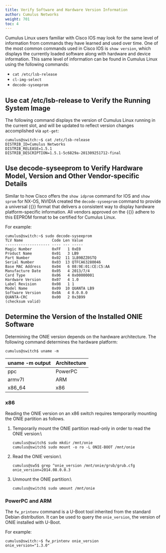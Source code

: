 ```yaml
---
title: Verify Software and Hardware Version Information
author: Cumulus Networks
weight: 701
toc: 4
---
```


Cumulus Linux users familiar with Cisco IOS may look for the same level of information from commands they have learned and used over time. One of the most common commands used in Cisco IOS is `show version`, which displays the currently loaded software along with hardware and device information. This same level of information can be found in Cumulus Linux using the following commands:

- `cat /etc/lsb-release`
- `cl-img-select`
- `decode-syseeprom`

## Use cat /etc/lsb-release to Verify the Running System Image

The following command displays the version of Cumulus Linux running in the current slot, and will be updated to reflect version changes accomplished via `apt-get`:

    cumulus@switch:~$ cat /etc/lsb-release   
    DISTRIB_ID=Cumulus Networks  
    DISTRIB_RELEASE=1.5.1  
    DISTRIB_DESCRIPTION=1.5.1-5c6829a-201309251712-final

## Use decode-syseeprom to Verify Hardware Model, Version and Other Vendor-specific Details

Similar to how Cisco offers the `show idprom` command for IOS and `show sprom` for NX-OS, NVIDIA created the `decode-syseeprom` command to provide a universal {{<exlink url="http://en.wikipedia.org/wiki/EEPROM" text="EEPROM">}} format that delivers a consistent way to display hardware platform-specific information. All vendors approved on the {{<exlink url="https://www.nvidia.com/en-us/networking/ethernet-switching/hardware-compatibility-list/" text="Cumulus Linux hardware compatibility list">}} adhere to this EEPROM format to be certified for Cumulus Linux.

For example:

    cumulus@switch:~$ sudo decode-syseeprom   
    TLV Name             Code Len Value  
    -------------------- ---- --- -----  
    Magic Number         0xFF   1 0xE0  
    Product Name         0x01   3 LB9  
    Part Number          0x02  11 1LB9BZZ0STQ  
    Serial Number        0x03  13 QTFCA63280046  
    Base MAC Address     0x04   6 08:9E:01:CE:C5:AA  
    Manufacture Date     0x05   4 2013/7/4  
    Card Type            0x06   4 0x00000001  
    Hardware Version     0x07   4 1.0  
    Label Revision       0x08   1 1  
    Model Name           0x09  10 QUANTA LB9  
    Software Version     0x0A   4 0.0.0.0  
    QUANTA-CRC           0x00   2 0x3B99  
    (checksum valid)

## Determine the Version of the Installed ONIE Software

Determining the ONIE version depends on the hardware architecture. The following command determines the hardware platform:

    cumulus@switch$ uname -m

| uname -m output | Architecture |
| --------------- | ------------ |
| ppc             | PowerPC      |
| armv7l          | ARM          |
| x86\_64         | x86          |

### x86

Reading the ONIE version on an x86 switch requires temporarily mounting the ONIE partition as follows.

1.  Temporarily mount the ONIE partition read-only in order to read the
    ONIE version:\

        cumulus@switch$ sudo mkdir /mnt/onie
        cumulus@switch$ sudo mount -o ro -L ONIE-BOOT /mnt/onie

2.  Read the ONIE version:\

        cumulus@sw5$ grep ^onie_version /mnt/onie/grub/grub.cfg
        onie_version=2014.08.0.0.3

3.  Unmount the ONIE partition:\

        cumulus@switch$ sudo umount /mnt/onie

### PowerPC and ARM

The `fw_printenv` command is a U-Boot tool inherited from the standard Debian distribution. It can be used to query the `onie_version`, the version of ONIE installed with U-Boot.

For example:

    cumulus@switch:~$ fw_printenv onie_version  
    onie_version="1.3.0"

